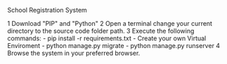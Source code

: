 School Registration System

1 Download "PIP" and "Python"
2 Open a terminal change your current directory to the source code folder path.
3 Execute the following commands:
    - pip install -r requirements.txt 
    - Create your own Virtual Enviroment
    - python manage.py migrate
    - python manage.py runserver
4 Browse the system in your preferred browser.